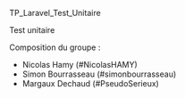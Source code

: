 TP_Laravel_Test_Unitaire

Test unitaire

Composition du groupe :

- Nicolas Hamy (#NicolasHAMY)
- Simon Bourrasseau (#simonbourrasseau)
- Margaux Dechaud (#PseudoSerieux)